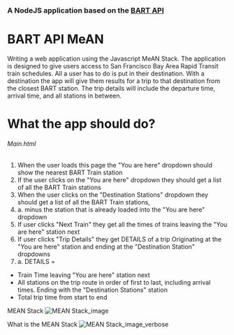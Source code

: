 ### A NodeJS application based on the [BART API](http://api.bart.gov/docs/overview/index.aspx)
# BART API MeAN

Writing a web application using the Javascript MeAN Stack. The application is designed to give users access to San Francisco Bay Area Rapid Transit train schedules. All a user has to do is put in their destination. With a destination the app will give them results for a trip to that destination from the closest BART station. The trip details will include the departure time, arrival time, and all stations in between.

# What the app should do?

###### Main.html
1. When the user loads this page the "You are here" dropdown should show the nearest BART Train station
2. If the user clicks on the "You are here" dropdown they should get a list of all the BART Train stations
3. When the user clicks on the "Destination Stations" dropdown they should get a list of all the BART Train stations, 
3. a. minus the station that is already loaded into the "You are here" dropdown
4. If user clicks "Next Train" they get all the times of trains leaving the "You are here" station next
5. If user clicks "Trip Details" they get DETAILS of a trip Originating at the "You are here" station and ending at the "Destination Station" dropdowns
5. a. DETAILS = 
- Train Time leaving "You are here" station next
- All stations on the trip route in order of first to last, including arrival times. Ending with the "Destination Stations" station
- Total trip time from start to end

MEAN Stack ![MEAN Stack_image](https://upload.wikimedia.org/wikipedia/commons/b/b1/Meanstack-624x250.jpg)



What is the MEAN Stack ![MEAN Stack_image_verbose](http://amartam.com/images/mean2.png)